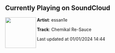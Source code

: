 ## Currently Playing on SoundCloud

[<img align="left" width="100" src="https://i1.sndcdn.com/artworks-VpNw5AJbg25hJkr2-cKGZ4A-t500x500.jpg">](https://soundcloud.com/essan1egabbaaa/chemikal-re-sauce)

**Artist**: essan1e 

**Track**: Chemikal Re-Sauce

Last updated at 01/01/2024 14:44
